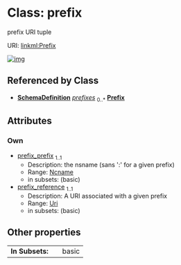 
# Class: prefix


prefix URI tuple

URI: [linkml:Prefix](https://w3id.org/linkml/Prefix)


[![img](https://yuml.me/diagram/nofunky;dir:TB/class/[SchemaDefinition],[SchemaDefinition]++-%20prefixes%200..*>[Prefix&#124;prefix_prefix(pk):ncname;prefix_reference:uri])](https://yuml.me/diagram/nofunky;dir:TB/class/[SchemaDefinition],[SchemaDefinition]++-%20prefixes%200..*>[Prefix&#124;prefix_prefix(pk):ncname;prefix_reference:uri])

## Referenced by Class

 *  **[SchemaDefinition](SchemaDefinition.md)** *[prefixes](prefixes.md)*  <sub>0..\*</sub>  **[Prefix](Prefix.md)**

## Attributes


### Own

 * [prefix_prefix](prefix_prefix.md)  <sub>1..1</sub>
     * Description: the nsname (sans ':' for a given prefix)
     * Range: [Ncname](types/Ncname.md)
     * in subsets: (basic)
 * [prefix_reference](prefix_reference.md)  <sub>1..1</sub>
     * Description: A URI associated with a given prefix
     * Range: [Uri](types/Uri.md)
     * in subsets: (basic)

## Other properties

|  |  |  |
| --- | --- | --- |
| **In Subsets:** | | basic |

